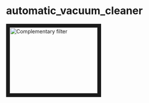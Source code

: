 # automatic_vacuum_cleaner

<a href="https://www.youtube.com/watch?v=hMXYNivmUK0" target="_blank"><img src="https://img.youtube.com/vi/hMXYNivmUK0/1.jpg" 
alt="Complementary filter" width="240" height="180" border="10" /></a>	
